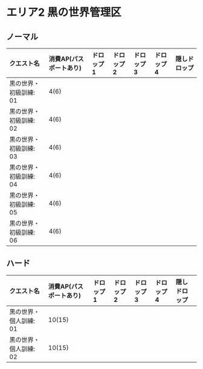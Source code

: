 # エリア2 黒の世界管理区

## ノーマル

|クエスト名|消費AP(パスポートあり)|ドロップ1|ドロップ2|ドロップ3|ドロップ4|隠しドロップ|
|:--|:--|:--|:--|:--|:--|:--|
|黒の世界・初級訓練: 01|4(6)||||||
|黒の世界・初級訓練: 02|4(6)||||||
|黒の世界・初級訓練: 03|4(6)||||||
|黒の世界・初級訓練: 04|4(6)||||||
|黒の世界・初級訓練: 05|4(6)||||||
|黒の世界・初級訓練: 06|4(6)||||||

## ハード

|クエスト名|消費AP(パスポートあり)|ドロップ1|ドロップ2|ドロップ3|ドロップ4|隠しドロップ|
|:--|:--|:--|:--|:--|:--|:--|
|黒の世界・個人訓練: 01|10(15)||||||
|黒の世界・個人訓練: 02|10(15)||||||
